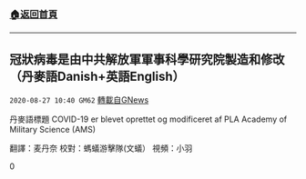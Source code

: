 ###  [:house:返回首頁](https://github.com/ourhimalayas/txt)
---

## 冠狀病毒是由中共解放軍軍事科學研究院製造和修改（丹麥語Danish+英語English）
`2020-08-27 10:40 GM62` [轉載自GNews](https://gnews.org/zh-hant/320284/)

丹麥語標題 COVID-19 er blevet oprettet og modificeret af PLA Academy of Military Science (AMS)

翻譯：麦丹奈 校對：螞蟻游擊隊(文蟻） 視頻：小羽

0
